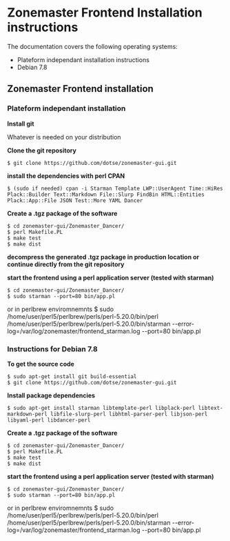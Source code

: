 # Zonemaster Frontend Installation instructions

The documentation covers the following operating systems:

 * Plateform independant installation instructions
 * Debian 7.8

## Zonemaster Frontend installation

### Plateform independant installation

**Install git**

Whatever is needed on your distribution

**Clone the git repository**

    $ git clone https://github.com/dotse/zonemaster-gui.git

**install the dependencies with perl CPAN**

    $ (sudo if needed) cpan -i Starman Template LWP::UserAgent Time::HiRes Plack::Builder Text::Markdown File::Slurp FindBin HTML::Entities Plack::App::File JSON Test::More YAML Dancer
    
**Create a .tgz package of the software**

    $ cd zonemaster-gui/Zonemaster_Dancer/
    $ perl Makefile.PL
    $ make test
    $ make dist
    
**decompress the generated .tgz package in production location or continue directly from the git repository**

**start the frontend using a perl application server (tested with starman)**

    $ cd zonemaster-gui/Zonemaster_Dancer/
    $ sudo starman --port=80 bin/app.pl
or in perlbrew enviromnemnts
    $ sudo /home/user/perl5/perlbrew/perls/perl-5.20.0/bin/perl /home/user/perl5/perlbrew/perls/perl-5.20.0/bin/starman --error-log=/var/log/zonemaster/frontend_starman.log --port=80 bin/app.pl

### Instructions for Debian 7.8

**To get the source code**

    $ sudo apt-get install git build-essential
    $ git clone https://github.com/dotse/zonemaster-gui.git

**Install package dependencies**

    $ sudo apt-get install starman libtemplate-perl libplack-perl libtext-markdown-perl libfile-slurp-perl libhtml-parser-perl libjson-perl libyaml-perl libdancer-perl

**Create a .tgz package of the software**

    $ cd zonemaster-gui/Zonemaster_Dancer/
    $ perl Makefile.PL
    $ make test
    $ make dist

**start the frontend using a perl application server (tested with starman)**

    $ cd zonemaster-gui/Zonemaster_Dancer/
    $ sudo starman --port=80 bin/app.pl
or in perlbrew enviromnemnts
    $ sudo /home/user/perl5/perlbrew/perls/perl-5.20.0/bin/perl /home/user/perl5/perlbrew/perls/perl-5.20.0/bin/starman --error-log=/var/log/zonemaster/frontend_starman.log --port=80 bin/app.pl
 
